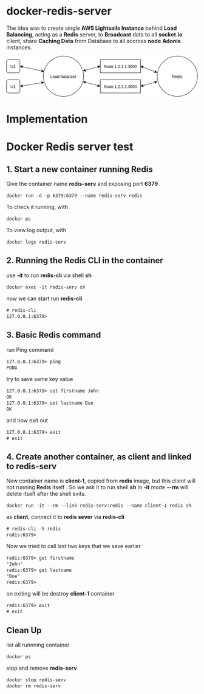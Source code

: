 # docker-redis-server

The idea was to create single **AWS Lightsails Instance** behind  **Load Balancing**, acting as a **Redis** server, to **Broadcast** data to all **socket.io** client, share **Caching Data** from Database to all accross **node** **Adonis** instances.

<img src="images/redis-server.png">


# Implementation


# Docker Redis server test


## 1. Start a new container running Redis

Give the container name **redis-serv** and exposing port **6379**

    docker run -d -p 6379:6379 --name redis-serv redis
To check it running, with

    docker ps
To view log output, with

    docker logs redis-serv

## 2. Running the Redis CLI in the container
use **-it** to run **redis-cli** via shell **sh**

    docker exec -it redis-serv sh
now we can start run **redis-cli**

    # redis-cli
    127.0.0.1:6379>


## 3. Basic Redis command
run Ping command

    127.0.0.1:6379> ping
    PONG
try to save same key value

    127.0.0.1:6379> set firstname John
    OK
    127.0.0.1:6379> set lastname Doe
    OK
and now exit out

    127.0.0.1:6379> exit
    # exit

 ## 4. Create another container, as client and linked to redis-serv
 New container name is **client-1**, copied from **redis** image, but this client will not running **Redis** itself . So we ask it to run shell **sh** in **-it** mode
 **--rm** will delete itself after the shell exits.

    docker run -it --rm --link redis-serv:redis --name client-1 redis sh
    
as **client**, connect it to **redis sever** via **redis-cli**

    # redis-cli -h redis
    redis:6379>

Now we tried to call last two keys that we save earlier 

    redis:6379> get firstname
    "John"
    redis:6379> get lastname
    "Doe"
    redis:6379>

on exiting will be destroy **client-1** container

    redis:6379> exit
    # exit


## Clean Up
list all runnning container

    docker ps
stop and remove **redis-serv**

    docker stop redis-serv
    docker rm redis-serv
